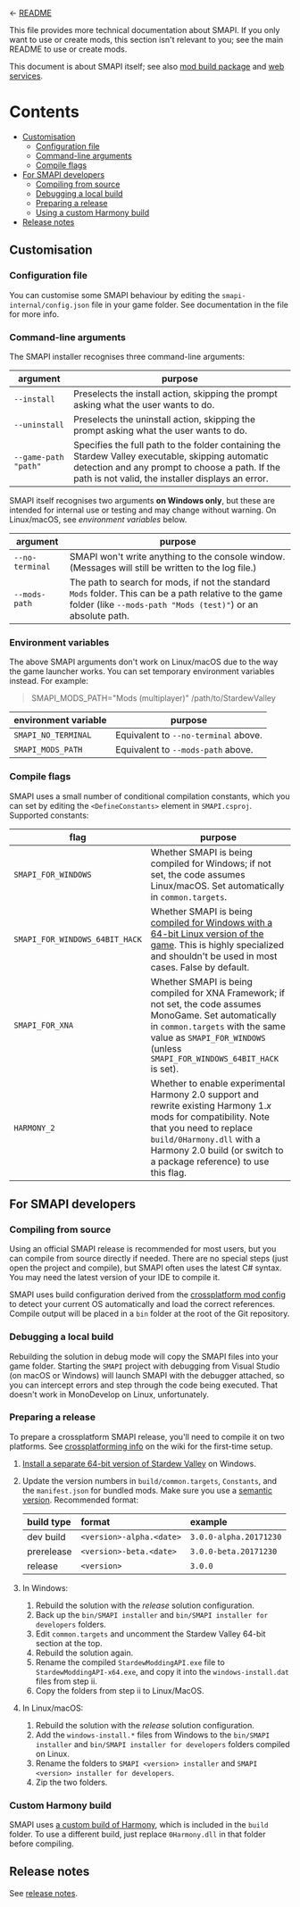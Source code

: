 &larr; [README](../README.md)

This file provides more technical documentation about SMAPI. If you only want to use or create
mods, this section isn't relevant to you; see the main README to use or create mods.

This document is about SMAPI itself; see also [mod build package](mod-package.md) and
[web services](web.md).

# Contents
* [Customisation](#customisation)
  * [Configuration file](#configuration-file)
  * [Command-line arguments](#command-line-arguments)
  * [Compile flags](#compile-flags)
* [For SMAPI developers](#for-smapi-developers)
  * [Compiling from source](#compiling-from-source)
  * [Debugging a local build](#debugging-a-local-build)
  * [Preparing a release](#preparing-a-release)
  * [Using a custom Harmony build](#using-a-custom-harmony-build)
* [Release notes](#release-notes)

## Customisation
### Configuration file
You can customise some SMAPI behaviour by editing the `smapi-internal/config.json` file in your
game folder. See documentation in the file for more info.

### Command-line arguments
The SMAPI installer recognises three command-line arguments:

argument | purpose
-------- | -------
`--install` | Preselects the install action, skipping the prompt asking what the user wants to do.
`--uninstall` | Preselects the uninstall action, skipping the prompt asking what the user wants to do.
`--game-path "path"` | Specifies the full path to the folder containing the Stardew Valley executable, skipping automatic detection and any prompt to choose a path. If the path is not valid, the installer displays an error.

SMAPI itself recognises two arguments **on Windows only**, but these are intended for internal use
or testing and may change without warning. On Linux/macOS, see _environment variables_ below.

argument | purpose
-------- | -------
`--no-terminal` | SMAPI won't write anything to the console window. (Messages will still be written to the log file.)
`--mods-path` | The path to search for mods, if not the standard `Mods` folder. This can be a path relative to the game folder (like `--mods-path "Mods (test)"`) or an absolute path.

### Environment variables
The above SMAPI arguments don't work on Linux/macOS due to the way the game launcher works. You can
set temporary environment variables instead. For example:
> SMAPI_MODS_PATH="Mods (multiplayer)" /path/to/StardewValley

environment variable | purpose
-------------------- | -------
`SMAPI_NO_TERMINAL` | Equivalent to `--no-terminal` above.
`SMAPI_MODS_PATH` | Equivalent to `--mods-path` above.

### Compile flags
SMAPI uses a small number of conditional compilation constants, which you can set by editing the
`<DefineConstants>` element in `SMAPI.csproj`. Supported constants:

flag | purpose
---- | -------
`SMAPI_FOR_WINDOWS` | Whether SMAPI is being compiled for Windows; if not set, the code assumes Linux/macOS. Set automatically in `common.targets`.
`SMAPI_FOR_WINDOWS_64BIT_HACK` | Whether SMAPI is being [compiled for Windows with a 64-bit Linux version of the game](https://github.com/Pathoschild/SMAPI/issues/767). This is highly specialized and shouldn't be used in most cases. False by default.
`SMAPI_FOR_XNA` | Whether SMAPI is being compiled for XNA Framework; if not set, the code assumes MonoGame. Set automatically in `common.targets` with the same value as `SMAPI_FOR_WINDOWS` (unless `SMAPI_FOR_WINDOWS_64BIT_HACK` is set).
`HARMONY_2` | Whether to enable experimental Harmony 2.0 support and rewrite existing Harmony 1._x_ mods for compatibility. Note that you need to replace `build/0Harmony.dll` with a Harmony 2.0 build (or switch to a package reference) to use this flag.

## For SMAPI developers
### Compiling from source
Using an official SMAPI release is recommended for most users, but you can compile from source
directly if needed. There are no special steps (just open the project and compile), but SMAPI often
uses the latest C# syntax. You may need the latest version of your IDE to compile it.

SMAPI uses build configuration derived from the [crossplatform mod config](https://smapi.io/package/readme)
to detect your current OS automatically and load the correct references. Compile output will be
placed in a `bin` folder at the root of the Git repository.

### Debugging a local build
Rebuilding the solution in debug mode will copy the SMAPI files into your game folder. Starting
the `SMAPI` project with debugging from Visual Studio (on macOS or Windows) will launch SMAPI with
the debugger attached, so you can intercept errors and step through the code being executed. That
doesn't work in MonoDevelop on Linux, unfortunately.

### Preparing a release
To prepare a crossplatform SMAPI release, you'll need to compile it on two platforms. See
[crossplatforming info](https://stardewvalleywiki.com/Modding:Modder_Guide/Test_and_Troubleshoot#Testing_on_all_platforms)
on the wiki for the first-time setup.

1. [Install a separate 64-bit version of Stardew Valley](https://github.com/Steviegt6/Stardew64Installer#readme)
   on Windows.
2. Update the version numbers in `build/common.targets`, `Constants`, and the `manifest.json` for
   bundled mods. Make sure you use a [semantic version](https://semver.org). Recommended format:

   build type | format                   | example
   :--------- | :----------------------- | :------
   dev build  | `<version>-alpha.<date>` | `3.0.0-alpha.20171230`
   prerelease | `<version>-beta.<date>`  | `3.0.0-beta.20171230`
   release    | `<version>`              | `3.0.0`
3. In Windows:
   1. Rebuild the solution with the _release_ solution configuration.
   2. Back up the `bin/SMAPI installer` and `bin/SMAPI installer for developers` folders.
   3. Edit `common.targets` and uncomment the Stardew Valley 64-bit section at the top.
   4. Rebuild the solution again.
   5. Rename the compiled `StardewModdingAPI.exe` file to `StardewModdingAPI-x64.exe`, and copy it
      into the `windows-install.dat` files from step ii.
   6. Copy the folders from step ii to Linux/MacOS.
4. In Linux/macOS:
   1. Rebuild the solution with the _release_ solution configuration.
   2. Add the `windows-install.*` files from Windows to the `bin/SMAPI installer` and
      `bin/SMAPI installer for developers` folders compiled on Linux.
   3. Rename the folders to `SMAPI <version> installer` and `SMAPI <version> installer for developers`.
   4. Zip the two folders.

### Custom Harmony build
SMAPI uses [a custom build of Harmony](https://github.com/Pathoschild/Harmony#readme), which is
included in the `build` folder. To use a different build, just replace `0Harmony.dll` in that
folder before compiling.

## Release notes
See [release notes](../release-notes.md).
